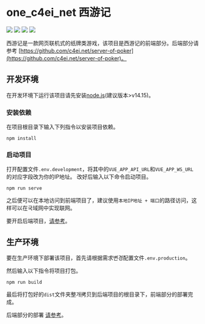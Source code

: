 # one_c4ei_net 西游记

[![](https://img.shields.io/badge/Vue.js-2.6-brightgreen)](https://cn.vuejs.org/index.html)
[![](https://img.shields.io/badge/Vue--CLI-4.5-green)](https://cli.vuejs.org/zh/)
[![](https://img.shields.io/badge/Element--UI-2.15-blue)](https://element.eleme.io/#/zh-CN)
[![](https://img.shields.io/badge/Echarts-5.0-red)](https://echarts.apache.org/zh/index.html)


西游记是一款网页联机式的纸牌类游戏，该项目是西游记的前端部分。后端部分请参考 [https://github.com/c4ei.net/server-of-poker](https://github.com/c4ei.net/server-of-poker)。

## 开发环境
在开发环境下运行该项目请先安装[node.js](https://nodejs.org/en/)(建议版本>v14.15)。

### 安装依赖
在项目根目录下输入下列指令以安装项目依赖。

```
npm install
```

### 启动项目
打开配置文件`.env.development`，将其中的`VUE_APP_API_URL`和`VUE_APP_WS_URL`的对应字段改为你的IP地址。
改好后输入以下命令启动项目。
```
npm run serve
```

之后便可以在本地访问到前端项目了，建议使用`本地IP地址 + 端口`的路径访问，这样可以在국域网中实现联网。

要开启后端项目，[请参考](https://github.com/c4ei.net/server-of-poker#%E5%BC%80%E5%8F%91%E7%8E%AF%E5%A2%83)。

## 生产环境
要在生产环境下部署该项目，首先请根据需求변경配置文件`.env.production`。

然后输入以下指令将项目打包。
```
npm run build
```
最后将打包好的`dist`文件夹整개拷贝到后端项目的根目录下，前端部分的部署完成。

后端部分的部署 [请参考](https://github.com/c4ei.net/server-of-poker#%E7%94%9F%E4%BA%A7%E7%8E%AF%E5%A2%83)。